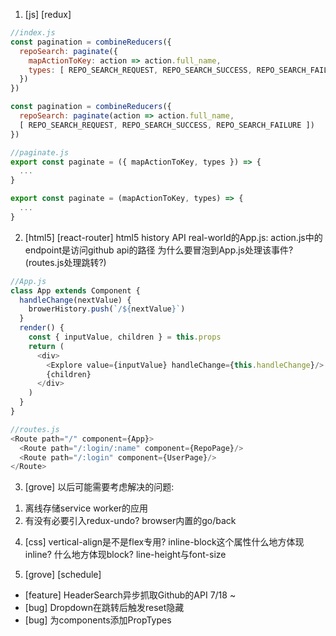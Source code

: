 1. [js] [redux]
```js
//index.js
const pagination = combineReducers({
  repoSearch: paginate({
    mapActionToKey: action => action.full_name,
    types: [ REPO_SEARCH_REQUEST, REPO_SEARCH_SUCCESS, REPO_SEARCH_FAILURE ]
  })
})

const pagination = combineReducers({
  repoSearch: paginate(action => action.full_name,
  [ REPO_SEARCH_REQUEST, REPO_SEARCH_SUCCESS, REPO_SEARCH_FAILURE ])
})

//paginate.js
export const paginate = ({ mapActionToKey, types }) => {
  ...
}

export const paginate = (mapActionToKey, types) => {
  ...
}

```

2. [html5] [react-router]
html5 history API
real-world的App.js:
action.js中的endpoint是访问github api的路径
为什么要冒泡到App.js处理该事件?(routes.js处理跳转?)

```js
//App.js
class App extends Component {
  handleChange(nextValue) {
    browerHistory.push(`/${nextValue}`)
  }
  render() {
    const { inputValue, children } = this.props
    return (
      <div>
        <Explore value={inputValue} handleChange={this.handleChange}/>
        {children}
      </div>
    )
  }
}

//routes.js
<Route path="/" component={App}>
  <Route path="/:login/:name" component={RepoPage}/>
  <Route path="/:login" component={UserPage}/>
</Route>


```

3. [grove] 以后可能需要考虑解决的问题:
1) 离线存储service worker的应用
2) 有没有必要引入redux-undo? browser内置的go/back

4. [css]
vertical-align是不是flex专用?
inline-block这个属性什么地方体现inline? 什么地方体现block?
line-height与font-size


100. [grove] [schedule]
+ [feature] HeaderSearch异步抓取Github的API 7/18 ~
+ [bug] Dropdown在跳转后触发reset隐藏
+ [bug] 为components添加PropTypes
